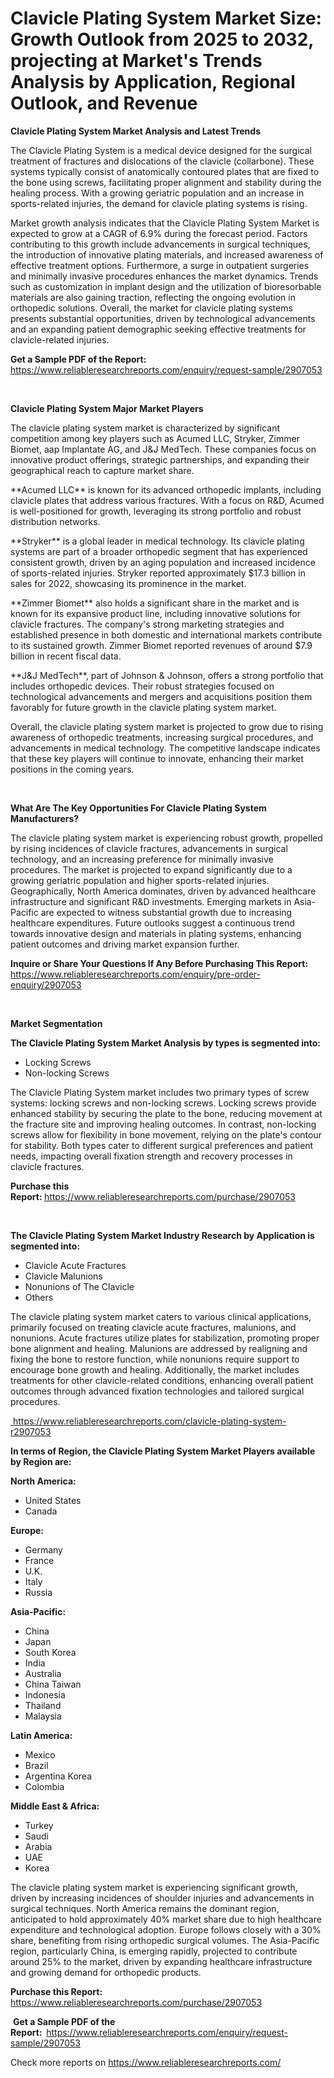 <p><h1>Clavicle Plating System Market Size: Growth Outlook from 2025 to 2032, projecting at Market's Trends Analysis by Application, Regional Outlook, and Revenue</h1></p><p><strong>Clavicle Plating System Market Analysis and Latest Trends</strong></p>
<p><p>The Clavicle Plating System is a medical device designed for the surgical treatment of fractures and dislocations of the clavicle (collarbone). These systems typically consist of anatomically contoured plates that are fixed to the bone using screws, facilitating proper alignment and stability during the healing process. With a growing geriatric population and an increase in sports-related injuries, the demand for clavicle plating systems is rising.</p><p>Market growth analysis indicates that the Clavicle Plating System Market is expected to grow at a CAGR of 6.9% during the forecast period. Factors contributing to this growth include advancements in surgical techniques, the introduction of innovative plating materials, and increased awareness of effective treatment options. Furthermore, a surge in outpatient surgeries and minimally invasive procedures enhances the market dynamics. Trends such as customization in implant design and the utilization of bioresorbable materials are also gaining traction, reflecting the ongoing evolution in orthopedic solutions. Overall, the market for clavicle plating systems presents substantial opportunities, driven by technological advancements and an expanding patient demographic seeking effective treatments for clavicle-related injuries.</p></p>
<p><strong>Get a Sample PDF of the Report:&nbsp;</strong> <a href="https://www.reliableresearchreports.com/enquiry/request-sample/2907053?utm_campaign=2395&utm_medium=2&utm_source=Github&utm_content=ia&utm_term=12032025&utm_id=clavicle-plating-system">https://www.reliableresearchreports.com/enquiry/request-sample/2907053</a></p>
<p>&nbsp;</p>
<p><strong>Clavicle Plating System Major Market Players</strong></p>
<p><p>The clavicle plating system market is characterized by significant competition among key players such as Acumed LLC, Stryker, Zimmer Biomet, aap Implantate AG, and J&J MedTech. These companies focus on innovative product offerings, strategic partnerships, and expanding their geographical reach to capture market share.</p><p>**Acumed LLC** is known for its advanced orthopedic implants, including clavicle plates that address various fractures. With a focus on R&D, Acumed is well-positioned for growth, leveraging its strong portfolio and robust distribution networks. </p><p>**Stryker** is a global leader in medical technology. Its clavicle plating systems are part of a broader orthopedic segment that has experienced consistent growth, driven by an aging population and increased incidence of sports-related injuries. Stryker reported approximately $17.3 billion in sales for 2022, showcasing its prominence in the market.</p><p>**Zimmer Biomet** also holds a significant share in the market and is known for its expansive product line, including innovative solutions for clavicle fractures. The company's strong marketing strategies and established presence in both domestic and international markets contribute to its sustained growth. Zimmer Biomet reported revenues of around $7.9 billion in recent fiscal data.</p><p>**J&J MedTech**, part of Johnson & Johnson, offers a strong portfolio that includes orthopedic devices. Their robust strategies focused on technological advancements and mergers and acquisitions position them favorably for future growth in the clavicle plating system market.</p><p>Overall, the clavicle plating system market is projected to grow due to rising awareness of orthopedic treatments, increasing surgical procedures, and advancements in medical technology. The competitive landscape indicates that these key players will continue to innovate, enhancing their market positions in the coming years.</p></p>
<p>&nbsp;</p>
<p><strong>What Are The Key Opportunities For Clavicle Plating System Manufacturers?</strong></p>
<p><p>The clavicle plating system market is experiencing robust growth, propelled by rising incidences of clavicle fractures, advancements in surgical technology, and an increasing preference for minimally invasive procedures. The market is projected to expand significantly due to a growing geriatric population and higher sports-related injuries. Geographically, North America dominates, driven by advanced healthcare infrastructure and significant R&D investments. Emerging markets in Asia-Pacific are expected to witness substantial growth due to increasing healthcare expenditures. Future outlooks suggest a continuous trend towards innovative design and materials in plating systems, enhancing patient outcomes and driving market expansion further.</p></p>
<p><strong>Inquire or Share Your Questions If Any Before Purchasing This Report:</strong> <a href="https://www.reliableresearchreports.com/enquiry/pre-order-enquiry/2907053?utm_campaign=2395&utm_medium=2&utm_source=Github&utm_content=ia&utm_term=12032025&utm_id=clavicle-plating-system">https://www.reliableresearchreports.com/enquiry/pre-order-enquiry/2907053</a></p>
<p>&nbsp;</p>
<p><strong>Market Segmentation</strong></p>
<p><strong>The Clavicle Plating System Market Analysis by types is segmented into:</strong></p>
<p><ul><li>Locking Screws</li><li>Non-locking Screws</li></ul></p>
<p><p>The Clavicle Plating System market includes two primary types of screw systems: locking screws and non-locking screws. Locking screws provide enhanced stability by securing the plate to the bone, reducing movement at the fracture site and improving healing outcomes. In contrast, non-locking screws allow for flexibility in bone movement, relying on the plate's contour for stability. Both types cater to different surgical preferences and patient needs, impacting overall fixation strength and recovery processes in clavicle fractures.</p></p>
<p><strong>Purchase this Report:&nbsp;</strong><a href="https://www.reliableresearchreports.com/purchase/2907053?utm_campaign=2395&utm_medium=2&utm_source=Github&utm_content=ia&utm_term=12032025&utm_id=clavicle-plating-system">https://www.reliableresearchreports.com/purchase/2907053</a></p>
<p>&nbsp;</p>
<p><strong>The Clavicle Plating System Market Industry Research by Application is segmented into:</strong></p>
<p><ul><li>Clavicle Acute Fractures</li><li>Clavicle Malunions</li><li>Nonunions of The Clavicle</li><li>Others</li></ul></p>
<p><p>The clavicle plating system market caters to various clinical applications, primarily focused on treating clavicle acute fractures, malunions, and nonunions. Acute fractures utilize plates for stabilization, promoting proper bone alignment and healing. Malunions are addressed by realigning and fixing the bone to restore function, while nonunions require support to encourage bone growth and healing. Additionally, the market includes treatments for other clavicle-related conditions, enhancing overall patient outcomes through advanced fixation technologies and tailored surgical procedures.</p></p>
<p><a href="https://www.reliableresearchreports.com/clavicle-plating-system-r2907053?utm_campaign=2395&utm_medium=2&utm_source=Github&utm_content=ia&utm_term=12032025&utm_id=clavicle-plating-system">&nbsp;https://www.reliableresearchreports.com/clavicle-plating-system-r2907053</a></p>
<p><strong>In terms of Region, the Clavicle Plating System Market Players available by Region are:</strong></p>
<p>
    <p> <strong> North America: </strong>
        <ul>
            <li>United States</li>
            <li>Canada</li>
        </ul>
        </p> 
    <p> <strong> Europe: </strong>
        <ul>
            <li>Germany</li>
            <li>France</li>
            <li>U.K.</li>
            <li>Italy</li>
            <li>Russia</li>
        </ul>
        </p> 
    <p> <strong> Asia-Pacific: </strong>
        <ul>
            <li>China</li>
            <li>Japan</li>
            <li>South Korea</li>
            <li>India</li>
            <li>Australia</li>
            <li>China Taiwan</li>
            <li>Indonesia</li>
            <li>Thailand</li>
            <li>Malaysia</li>
        </ul>
        </p> 
    <p> <strong> Latin America: </strong>
        <ul>
            <li>Mexico</li>
            <li>Brazil</li>
            <li>Argentina Korea</li>
            <li>Colombia</li>
        </ul>
        </p> 
    <p> <strong> Middle East & Africa: </strong>
        <ul>
            <li>Turkey</li>
            <li>Saudi</li>
            <li>Arabia</li>
            <li>UAE</li>
            <li>Korea</li>
        </ul>
    </p>
    </p>
<p><p>The clavicle plating system market is experiencing significant growth, driven by increasing incidences of shoulder injuries and advancements in surgical techniques. North America remains the dominant region, anticipated to hold approximately 40% market share due to high healthcare expenditure and technological adoption. Europe follows closely with a 30% share, benefiting from rising orthopedic surgical volumes. The Asia-Pacific region, particularly China, is emerging rapidly, projected to contribute around 25% to the market, driven by expanding healthcare infrastructure and growing demand for orthopedic products.</p></p>
<p><strong>Purchase this Report: </strong><a href="https://www.reliableresearchreports.com/purchase/2907053?utm_campaign=2395&utm_medium=2&utm_source=Github&utm_content=ia&utm_term=12032025&utm_id=clavicle-plating-system">https://www.reliableresearchreports.com/purchase/2907053</a></p>
<p>&nbsp;<strong>Get a Sample PDF of the Report:&nbsp;&nbsp;</strong><a href="https://www.reliableresearchreports.com/enquiry/request-sample/2907053?utm_campaign=2395&utm_medium=2&utm_source=Github&utm_content=ia&utm_term=12032025&utm_id=clavicle-plating-system">https://www.reliableresearchreports.com/enquiry/request-sample/2907053</a></p>
<p><strong></strong></p>
<p>Check more reports on <a href="https://www.reliableresearchreports.com/?utm_campaign=2395&utm_medium=2&utm_source=Github&utm_content=ia&utm_term=12032025&utm_id=clavicle-plating-system">https://www.reliableresearchreports.com/</a></p>